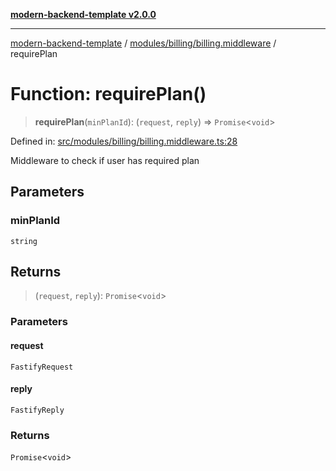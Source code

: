 [**modern-backend-template v2.0.0**](../../../../README.md)

***

[modern-backend-template](../../../../modules.md) / [modules/billing/billing.middleware](../README.md) / requirePlan

# Function: requirePlan()

> **requirePlan**(`minPlanId`): (`request`, `reply`) => `Promise`\<`void`\>

Defined in: [src/modules/billing/billing.middleware.ts:28](https://github.com/maemreyo/saas-4cus-nodejs/blob/2a5b3f3aa11335dfa561e80e1feabb8e6084261e/src/modules/billing/billing.middleware.ts#L28)

Middleware to check if user has required plan

## Parameters

### minPlanId

`string`

## Returns

> (`request`, `reply`): `Promise`\<`void`\>

### Parameters

#### request

`FastifyRequest`

#### reply

`FastifyReply`

### Returns

`Promise`\<`void`\>
